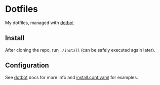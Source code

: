 # Dotfiles

My dotfiles, managed with [dotbot](https://github.com/anishathalye/dotbot/)

## Install

After cloning the repo, run `./install` (can be safely executed again later).

## Configuration

See [dotbot](https://github.com/anishathalye/dotbot/) docs for more info
and [install.conf.yaml](./install.conf.yaml) for examples.

